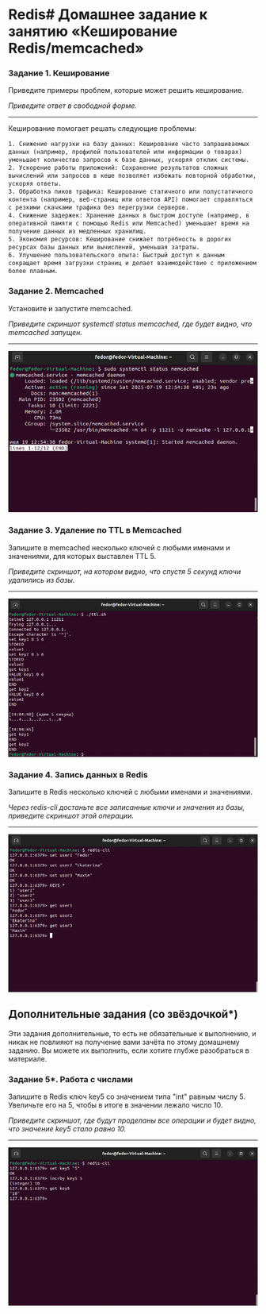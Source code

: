 # Redis# Домашнее задание к занятию «Кеширование Redis/memcached»

### Задание 1. Кеширование 

Приведите примеры проблем, которые может решить кеширование. 

*Приведите ответ в свободной форме.*

---

Кеширование помогает решать следующие проблемы:

    1. Снижение нагрузки на базу данных: Кеширование часто запрашиваемых данных (например, профилей пользователей или информации о товарах) уменьшает количество запросов к базе данных, ускоряя отклик системы.
    2. Ускорение работы приложений: Сохранение результатов сложных вычислений или запросов в кеше позволяет избежать повторной обработки, ускоряя ответы.
    3. Обработка пиков трафика: Кеширование статичного или полустатичного контента (например, веб-страниц или ответов API) помогает справляться с резкими скачками трафика без перегрузки серверов.
    4. Снижение задержек: Хранение данных в быстром доступе (например, в оперативной памяти с помощью Redis или Memcached) уменьшает время на получение данных из медленных хранилищ.
    5. Экономия ресурсов: Кеширование снижает потребность в дорогих ресурсах базы данных или вычислений, уменьшая затраты.
    6. Улучшение пользовательского опыта: Быстрый доступ к данным сокращает время загрузки страниц и делает взаимодействие с приложением более плавным.

### Задание 2. Memcached

Установите и запустите memcached.

*Приведите скриншот systemctl status memcached, где будет видно, что memcached запущен.*

---
![Alt text](img/memcache_status.PNG)


### Задание 3. Удаление по TTL в Memcached

Запишите в memcached несколько ключей с любыми именами и значениями, для которых выставлен TTL 5. 

*Приведите скриншот, на котором видно, что спустя 5 секунд ключи удалились из базы.*

---
![Alt text](img/memcache_ttl.PNG)


### Задание 4. Запись данных в Redis

Запишите в Redis несколько ключей с любыми именами и значениями. 

*Через redis-cli достаньте все записанные ключи и значения из базы, приведите скриншот этой операции.*

---

![Alt text](img/redis-cli.PNG)


## Дополнительные задания (со звёздочкой*)
Эти задания дополнительные, то есть не обязательные к выполнению, и никак не повлияют на получение вами зачёта по этому домашнему заданию. Вы можете их выполнить, если хотите глубже разобраться в материале.

### Задание 5*. Работа с числами 

Запишите в Redis ключ key5 со значением типа "int" равным числу 5. Увеличьте его на 5, чтобы в итоге в значении лежало число 10.  

*Приведите скриншот, где будут проделаны все операции и будет видно, что значение key5 стало равно 10.*

---
![Alt text](img/redis-cli2.PNG)